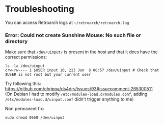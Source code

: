 # Troubleshooting

You can access Retroarch logs at `~/retroarch/retroarch.log`

### Error: Could not create Sunshine Mouse: No such file or directory

Make sure that `/dev/uinput/` is present in the host and that it does have the correct permissions:

```console
ls -la /dev/uinput
crw-rw---- 1 $USER input 10, 223 Jun  9 08:57 /dev/uinput # Check that $USER is not root but your current user
```

Try following this: https://github.com/chrippa/ds4drv/issues/93#issuecomment-265300511
(On Debian I had to modify `/etc/modules-load.d/modules.conf`, adding `/etc/modules-load.d/uinput.conf` didn't trigger anything to me)

Non permanent fix:
```console
sudo chmod 0660 /dev/uinput
```